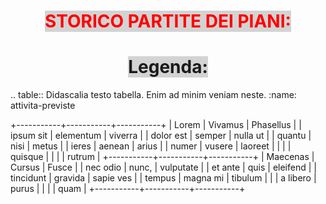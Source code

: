 <!DOCTYPE html>
<html lang="it">
<head>

  </head>

<body>


<font color="FF0000"><h1 align="center"><span STYLE="background:#d3d3d3;">STORICO PARTITE DEI PIANI:</span></h1></font>
<h1 align="center"><span STYLE="background:#d3d3d3;">Legenda:</span></h1>

.. table:: Didascalia testo tabella. Enim ad minim veniam neste.
   :name: attivita-previste

   +-----------+-----------+-----------+
   | Lorem     | Vivamus   | Phasellus |
   | ipsum sit | elementum | viverra   |
   | dolor est | semper    | nulla ut  |
   | quantu    | nisi      | metus     |
   | ieres     | aenean    | arius     |
   | numer     | vusere    | laoreet   |
   |           |           | quisque   |
   |           |           | rutrum    |
   +-----------+-----------+-----------+
   | Maecenas  | Cursus    | Fusce     |
   | nec odio  | nunc,     | vulputate |
   | et ante   | quis      | eleifend  |
   | tincidunt | gravida   | sapie ves |
   | tempus    | magna mi  | tibulum   |
   |           | a libero  | purus     |
   |           |           | quam      |
   +-----------+-----------+-----------+
